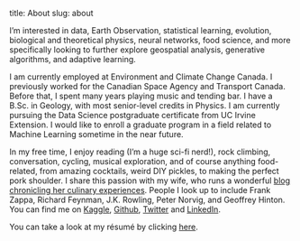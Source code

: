 title: About
slug: about

I’m interested in data, Earth Observation, statistical learning, evolution, biological and theoretical physics, neural networks, food science, and more specifically looking to further explore geospatial analysis, generative algorithms, and adaptive learning.

I am currently employed at Environment and Climate Change Canada. I previously worked for the Canadian Space Agency and Transport Canada. Before that, I spent many years playing music and tending bar. I have a B.Sc. in Geology, with most senior-level credits in Physics. I am currently pursuing the Data Science postgraduate certificate from UC Irvine Extension. I would like to enroll a graduate program in a field related to Machine Learning sometime in the near future.

In my free time, I enjoy reading (I’m a huge sci-fi nerd!), rock climbing, conversation, cycling, musical exploration, and of course anything food-related, from amazing cocktails, weird DIY pickles, to making the perfect pork shoulder. I share this passion with my wife, who runs a wonderful [blog chronicling her culinary experiences](https://squeezemylemon.ca). People I look up to include Frank Zappa, Richard Feynman, J.K. Rowling, Peter Norvig, and Geoffrey Hinton. You can find me on [Kaggle](https://www.kaggle.com/leblancfg), [Github](https://github.com/leblancfg), [Twitter](https://twitter.com/leblancfg1) and [LinkedIn](https://www.linkedin.com/in/françois-leblanc-07294b106).

You can take a look at my résumé by clicking [here](leblancfg_CV.pdf).
